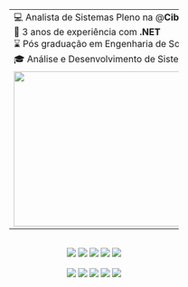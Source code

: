 <div align="center">
  <table style="width: 300px;">
    <tr>
      <td>
        💻 Analista de Sistemas Pleno na @<strong>Ciberian Tecnologia</strong>  <br />
        🫡 3 anos de experiência com <strong>.NET</strong> <br />
        ⌛ Pós graduação em Engenharia de Software <br />
        🎓 Análise e Desenvolvimento de Sistemas <br />
      </td>
    </tr>
    <tr>
      <td><img src="0d2e72e0a5cb1c3eac3225e390907cc4.gif" width="550px" height="275px"> </td>
    </tr>
  </table>
</div>

<br /> 
<div align="center">
  <a href="mailto:victorrsilva2018@gmail.com" target="_blank"><img src="https://img.shields.io/badge/Gmail-D14836?style=for-the-badge&logo=gmail&logoColor=white"></a>
  <a href="https://github.com/devictor4" target="_blank"><img src="https://img.shields.io/badge/GitHub-100000?style=for-the-badge&logo=github&logoColor=white"></a>
  <a href="https://www.linkedin.com/in/ssjoao2021/" target="_blank"><img src="https://img.shields.io/badge/-LinkedIn-%230077B5?style=for-the-badge&logo=linkedin&logoColor=white"></a>
  <a href="https://steamcommunity.com/id/Victor071" target="_blank"><img src="https://img.shields.io/badge/Steam-000000?style=for-the-badge&logo=steam&logoColor=white"></a>
  <a href="https://open.spotify.com/playlist/66FaETnrG9y4BVDGlYyRQe?si=fefc8211bcaf405c" target="_blank"><img src="https://img.shields.io/badge/Spotify-1ED760?&style=for-the-badge&logo=spotify&logoColor=white"></a>
</div>

<br />

<div align="center">
  <!-- Python --> <img src="https://img.shields.io/badge/c%23-%23239120.svg?style=for-the-badge&logo=csharp&logoColor=white">
  <!-- JavaScript --> <img src="https://img.shields.io/badge/jquery-%230769AD.svg?style=for-the-badge&logo=jquery&logoColor=white">
  <!-- Json --> <img src="https://img.shields.io/badge/json-5E5C5C?style=for-the-badge&logo=json&logoColor=white">
  <!-- Postman --> <img src="https://img.shields.io/badge/Postman-EF5B25?style=for-the-badge&logo=Postman&logoColor=white">
  <!-- SQL --> <img src="https://img.shields.io/badge/Microsoft%20SQL%20Server-CC2927?style=for-the-badge&logo=microsoft%20sql%20server&logoColor=white">
  <br>
</div>
